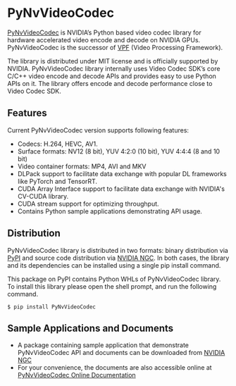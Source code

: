 # PyNvVideoCodec

[PyNvVideoCodec](https://docs.nvidia.com/video-technologies/pynvvideocodec/index.html) is NVIDIA’s Python based video codec library for hardware accelerated video encode and decode on NVIDIA GPUs. PyNvVideoCodec is the successor of [VPF](https://github.com/NVIDIA/VideoProcessingFramework) (Video Processing Framework).  

The library is distributed under MIT license and is officially supported by NVIDIA. PyNvVideoCodec library internally uses Video Codec SDK’s core C/C++ video encode and decode APIs and provides easy to use Python APIs on it. The library offers encode and decode performance close to Video Codec SDK.



 

## Features
Current PyNvVideoCodec version supports following features:

* Codecs: H.264, HEVC, AV1.
* Surface formats: NV12 (8 bit), YUV 4:2:0 (10 bit), YUV 4:4:4 (8 and 10 bit)
* Video  container formats:  MP4, AVI and MKV
* DLPack support to facilitate data exchange with popular DL frameworks like PyTorch and TensorRT.
* CUDA Array Interface support to facilitate data exchange with NVIDIA's CV-CUDA library.
* CUDA stream support for optimizing throughput.
* Contains Python sample applications demonstrating API usage.


## Distribution
PyNvVideoCodec library is distributed in two formats: binary distribution via [PyPI](https://pypi.org/project/pynvvideocodec/)  and source code distribution via [NVIDIA NGC](https://catalog.ngc.nvidia.com/orgs/nvidia/resources/pynvvideocodec). In both cases, the library and its dependencies can be installed using a single pip install command.

This package on PyPI contains Python WHLs of PyNvVideoCodec library. To install this library please open the shell prompt, and run the following command.
```
$ pip install PyNvVideoCodec
```

## Sample Applications and Documents

* A package containing sample application that demonstrate PyNvVideoCodec API and documents can be downloaded from [NVIDIA NGC](https://catalog.ngc.nvidia.com/orgs/nvidia/resources/pynvvideocodec)
* For your convenience, the documents are also accessible online at [PyNvVideoCodec Online Documentation](https://docs.nvidia.com/video-technologies/pynvvideocodec/index.html)